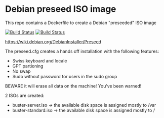 # Debian preseed ISO image

This repo contains a Dockerfile to create a Debian "preseeded" ISO image

[![Build Status](https://travis-ci.org/13pgeiser/debian_stable_preseed.svg?branch=master)](https://travis-ci.org/13pgeiser/debian_stable_preseed)
[![Build Status](https://dev.azure.com/pascalgeiser/debian_stable_preseed/_apis/build/status/13pgeiser.debian_stable_preseed?branchName=master)](https://dev.azure.com/pascalgeiser/debian_stable_preseed/_build/latest?definitionId=1&branchName=master)

https://wiki.debian.org/DebianInstaller/Preseed

The preseed.cfg creates a hands off installation with the following features:

* Swiss keyboard and locale
* GPT partioning
* No swap
* Sudo without password for users in the sudo group

BEWARE it will erase all data on the machine!
You've been warned!

2 ISOs are created:
* buster-server.iso -> the available disk space is assigned mostly to /var
* buster-standard.iso -> the available disk space is assigned mostly to /
